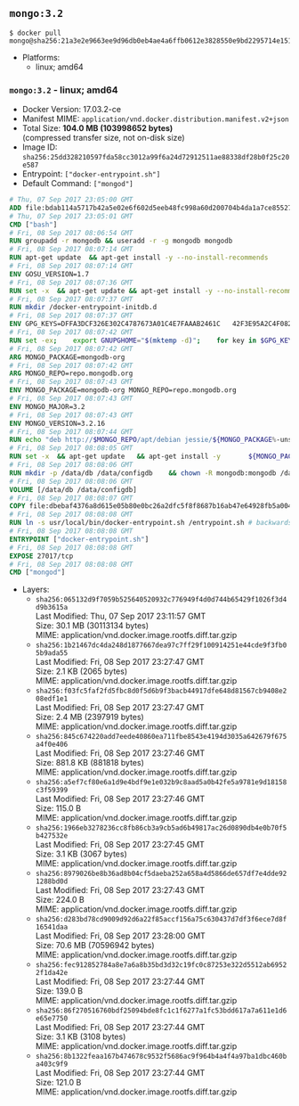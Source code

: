 ## `mongo:3.2`

```console
$ docker pull mongo@sha256:21a3e2e9663ee9d96db0eb4ae4a6ffb0612e3828550e9bd2295714e1517c8ddf
```

-	Platforms:
	-	linux; amd64

### `mongo:3.2` - linux; amd64

-	Docker Version: 17.03.2-ce
-	Manifest MIME: `application/vnd.docker.distribution.manifest.v2+json`
-	Total Size: **104.0 MB (103998652 bytes)**  
	(compressed transfer size, not on-disk size)
-	Image ID: `sha256:25dd328210597fda58cc3012a99f6a24d72912511ae88338df28b0f25c20e587`
-	Entrypoint: `["docker-entrypoint.sh"]`
-	Default Command: `["mongod"]`

```dockerfile
# Thu, 07 Sep 2017 23:05:00 GMT
ADD file:bdab114a5717b42a5e02e6f602d5eeb48fc998a60d200704b4da1a7ce8552775 in / 
# Thu, 07 Sep 2017 23:05:01 GMT
CMD ["bash"]
# Fri, 08 Sep 2017 08:06:54 GMT
RUN groupadd -r mongodb && useradd -r -g mongodb mongodb
# Fri, 08 Sep 2017 08:07:14 GMT
RUN apt-get update 	&& apt-get install -y --no-install-recommends 		ca-certificates			jq 		numactl 	&& rm -rf /var/lib/apt/lists/*
# Fri, 08 Sep 2017 08:07:14 GMT
ENV GOSU_VERSION=1.7
# Fri, 08 Sep 2017 08:07:36 GMT
RUN set -x 	&& apt-get update && apt-get install -y --no-install-recommends wget && rm -rf /var/lib/apt/lists/* 	&& wget -O /usr/local/bin/gosu "https://github.com/tianon/gosu/releases/download/$GOSU_VERSION/gosu-$(dpkg --print-architecture)" 	&& wget -O /usr/local/bin/gosu.asc "https://github.com/tianon/gosu/releases/download/$GOSU_VERSION/gosu-$(dpkg --print-architecture).asc" 	&& export GNUPGHOME="$(mktemp -d)" 	&& gpg --keyserver ha.pool.sks-keyservers.net --recv-keys B42F6819007F00F88E364FD4036A9C25BF357DD4 	&& gpg --batch --verify /usr/local/bin/gosu.asc /usr/local/bin/gosu 	&& rm -r "$GNUPGHOME" /usr/local/bin/gosu.asc 	&& chmod +x /usr/local/bin/gosu 	&& gosu nobody true 	&& apt-get purge -y --auto-remove wget
# Fri, 08 Sep 2017 08:07:37 GMT
RUN mkdir /docker-entrypoint-initdb.d
# Fri, 08 Sep 2017 08:07:37 GMT
ENV GPG_KEYS=DFFA3DCF326E302C4787673A01C4E7FAAAB2461C 	42F3E95A2C4F08279C4960ADD68FA50FEA312927
# Fri, 08 Sep 2017 08:07:42 GMT
RUN set -ex; 	export GNUPGHOME="$(mktemp -d)"; 	for key in $GPG_KEYS; do 		gpg --keyserver ha.pool.sks-keyservers.net --recv-keys "$key"; 	done; 	gpg --export $GPG_KEYS > /etc/apt/trusted.gpg.d/mongodb.gpg; 	rm -r "$GNUPGHOME"; 	apt-key list
# Fri, 08 Sep 2017 08:07:42 GMT
ARG MONGO_PACKAGE=mongodb-org
# Fri, 08 Sep 2017 08:07:42 GMT
ARG MONGO_REPO=repo.mongodb.org
# Fri, 08 Sep 2017 08:07:43 GMT
ENV MONGO_PACKAGE=mongodb-org MONGO_REPO=repo.mongodb.org
# Fri, 08 Sep 2017 08:07:43 GMT
ENV MONGO_MAJOR=3.2
# Fri, 08 Sep 2017 08:07:43 GMT
ENV MONGO_VERSION=3.2.16
# Fri, 08 Sep 2017 08:07:44 GMT
RUN echo "deb http://$MONGO_REPO/apt/debian jessie/${MONGO_PACKAGE%-unstable}/$MONGO_MAJOR main" | tee "/etc/apt/sources.list.d/${MONGO_PACKAGE%-unstable}.list"
# Fri, 08 Sep 2017 08:08:05 GMT
RUN set -x 	&& apt-get update 	&& apt-get install -y 		${MONGO_PACKAGE}=$MONGO_VERSION 		${MONGO_PACKAGE}-server=$MONGO_VERSION 		${MONGO_PACKAGE}-shell=$MONGO_VERSION 		${MONGO_PACKAGE}-mongos=$MONGO_VERSION 		${MONGO_PACKAGE}-tools=$MONGO_VERSION 	&& rm -rf /var/lib/apt/lists/* 	&& rm -rf /var/lib/mongodb 	&& mv /etc/mongod.conf /etc/mongod.conf.orig
# Fri, 08 Sep 2017 08:08:06 GMT
RUN mkdir -p /data/db /data/configdb 	&& chown -R mongodb:mongodb /data/db /data/configdb
# Fri, 08 Sep 2017 08:08:06 GMT
VOLUME [/data/db /data/configdb]
# Fri, 08 Sep 2017 08:08:07 GMT
COPY file:dbebaf4376a8d615e05b80e0bc26a2dfc5f8f8687b16ab47e64928fb5a00498d in /usr/local/bin/ 
# Fri, 08 Sep 2017 08:08:08 GMT
RUN ln -s usr/local/bin/docker-entrypoint.sh /entrypoint.sh # backwards compat
# Fri, 08 Sep 2017 08:08:08 GMT
ENTRYPOINT ["docker-entrypoint.sh"]
# Fri, 08 Sep 2017 08:08:08 GMT
EXPOSE 27017/tcp
# Fri, 08 Sep 2017 08:08:08 GMT
CMD ["mongod"]
```

-	Layers:
	-	`sha256:065132d9f7059b525640520932c776949f4d0d744b65429f1026f3d4d9b3615a`  
		Last Modified: Thu, 07 Sep 2017 23:11:57 GMT  
		Size: 30.1 MB (30113134 bytes)  
		MIME: application/vnd.docker.image.rootfs.diff.tar.gzip
	-	`sha256:1b21467dc4da248d1877667dea97c7ff29f100914251e44cde9f3fb05b9ada55`  
		Last Modified: Fri, 08 Sep 2017 23:27:47 GMT  
		Size: 2.1 KB (2065 bytes)  
		MIME: application/vnd.docker.image.rootfs.diff.tar.gzip
	-	`sha256:f03fc5faf2fd5fbc8d0f5d6b9f3bacb44917dfe648d81567cb9408e208edf1e1`  
		Last Modified: Fri, 08 Sep 2017 23:27:47 GMT  
		Size: 2.4 MB (2397919 bytes)  
		MIME: application/vnd.docker.image.rootfs.diff.tar.gzip
	-	`sha256:845c674220add7eede40860ea711fbe8543e4194d3035a642679f675a4f0e406`  
		Last Modified: Fri, 08 Sep 2017 23:27:46 GMT  
		Size: 881.8 KB (881818 bytes)  
		MIME: application/vnd.docker.image.rootfs.diff.tar.gzip
	-	`sha256:a5ef7cf80e6a1d9e4bdf9e1e032b9c8aad5a0b42fe5a9781e9d18158c3f59399`  
		Last Modified: Fri, 08 Sep 2017 23:27:46 GMT  
		Size: 115.0 B  
		MIME: application/vnd.docker.image.rootfs.diff.tar.gzip
	-	`sha256:1966eb3278236cc8fb86cb3a9cb5ad6b49817ac26d0890db4e0b70f5b427532e`  
		Last Modified: Fri, 08 Sep 2017 23:27:45 GMT  
		Size: 3.1 KB (3067 bytes)  
		MIME: application/vnd.docker.image.rootfs.diff.tar.gzip
	-	`sha256:8979026be8b36ad8b04cf5daeba252a658a4d5866de657df7e4dde921288bd0d`  
		Last Modified: Fri, 08 Sep 2017 23:27:43 GMT  
		Size: 224.0 B  
		MIME: application/vnd.docker.image.rootfs.diff.tar.gzip
	-	`sha256:d283bd78cd9009d92d6a22f85accf156a75c630437d7df3f6ece7d8f16541daa`  
		Last Modified: Fri, 08 Sep 2017 23:28:00 GMT  
		Size: 70.6 MB (70596942 bytes)  
		MIME: application/vnd.docker.image.rootfs.diff.tar.gzip
	-	`sha256:fec912852784a8e7a6a8b35bd3d32c19fc0c87253e322d5512ab69522f1da42e`  
		Last Modified: Fri, 08 Sep 2017 23:27:44 GMT  
		Size: 139.0 B  
		MIME: application/vnd.docker.image.rootfs.diff.tar.gzip
	-	`sha256:86f270516760bdf25094bde8fc1c1f6277a1fc53bdd617a7a611e1d6e65e7750`  
		Last Modified: Fri, 08 Sep 2017 23:27:44 GMT  
		Size: 3.1 KB (3108 bytes)  
		MIME: application/vnd.docker.image.rootfs.diff.tar.gzip
	-	`sha256:8b1322feaa167b474678c9532f5686ac9f964b4a4f4a97ba1dbc460ba403c9f9`  
		Last Modified: Fri, 08 Sep 2017 23:27:44 GMT  
		Size: 121.0 B  
		MIME: application/vnd.docker.image.rootfs.diff.tar.gzip
